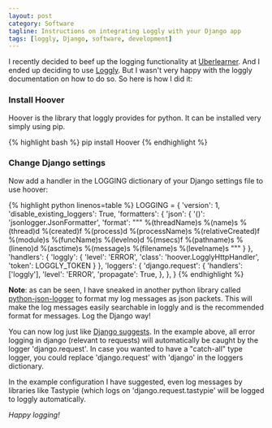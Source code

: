 ```yaml
---
layout: post
category: Software
tagline: Instructions on integrating Loggly with your Django app
tags: [loggly, Django, software, development]
---
```

I recently decided to beef up the logging functionality at [Uberlearner](http://uberlearner.com). And I ended up deciding to use [Loggly](http://www.loggly.com). But I wasn't very happy with the loggly documentation on how to do so. So here is how I did it:

### Install Hoover ###
Hoover is the library that loggly provides for python. It can be installed very simply using pip.

{% highlight bash %}
pip install Hoover
{% endhighlight %}

### Change Django settings ###
Now add a handler in the LOGGING dictionary of your Django settings file to use hoover:

{% highlight python linenos=table %}
LOGGING = {
    'version': 1,
    'disable_existing_loggers': True,
    'formatters': {
        'json': {
            '()': 'jsonlogger.JsonFormatter',
            'format': """
                %(threadName)s %(name)s %(thread)d %(created)f 
                %(process)d %(processName)s %(relativeCreated)f 
                %(module)s %(funcName)s %(levelno)d %(msecs)f
                %(pathname)s %(lineno)d %(asctime)s %(message)s 
                %(filename)s %(levelname)s
            """
        }
    },
    'handlers': {
        'loggly': {
            'level': 'ERROR',
            'class': 'hoover.LogglyHttpHandler',
            'token': LOGGLY_TOKEN
        }
    },
    'loggers': {
        'django.request': {
            'handlers': ['loggly'],
            'level': 'ERROR',
            'propagate': True,
        },
    },
}
{% endhighlight %}

**Note**: as can be seen, I have sneaked in another python library called [python-json-logger](https://github.com/madzak/python-json-logger) to format my log messages as json packets. This will make the log messages easily searchable in loggly and is the recommended format for messages.
Log the Django way!

You can now log just like [Django suggests](https://docs.djangoproject.com/en/dev/topics/logging/). In the example above, all error logging in django (relevant to requests) will automatically be caught by the logger 'django.request'. In case you wanted to have a "catch-all" type logger, you could replace 'django.request' with 'django' in the loggers dictionary. 

In the example configuration I have suggested, even log messages by libraries like Tastypie (which logs on 'django.request.tastypie' will be logged to loggly automatically.

*Happy logging!*